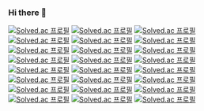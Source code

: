 ### Hi there 👋
[![Solved.ac
프로필](http://mazassumnida.wtf/api/v2/generate_badge?boj=changwook987)](https://solved.ac/changwook987)
[![Solved.ac
프로필](http://mazassumnida.wtf/api/v2/generate_badge?boj=changwook987)](https://solved.ac/changwook987)
[![Solved.ac
프로필](http://mazassumnida.wtf/api/v2/generate_badge?boj=changwook987)](https://solved.ac/changwook987)
[![Solved.ac
프로필](http://mazassumnida.wtf/api/v2/generate_badge?boj=changwook987)](https://solved.ac/changwook987)
[![Solved.ac
프로필](http://mazassumnida.wtf/api/v2/generate_badge?boj=changwook987)](https://solved.ac/changwook987)
[![Solved.ac
프로필](http://mazassumnida.wtf/api/v2/generate_badge?boj=changwook987)](https://solved.ac/changwook987)
[![Solved.ac
프로필](http://mazassumnida.wtf/api/v2/generate_badge?boj=changwook987)](https://solved.ac/changwook987)
[![Solved.ac
프로필](http://mazassumnida.wtf/api/v2/generate_badge?boj=changwook987)](https://solved.ac/changwook987)
[![Solved.ac
프로필](http://mazassumnida.wtf/api/v2/generate_badge?boj=changwook987)](https://solved.ac/changwook987)
[![Solved.ac
프로필](http://mazassumnida.wtf/api/v2/generate_badge?boj=changwook987)](https://solved.ac/changwook987)
[![Solved.ac
프로필](http://mazassumnida.wtf/api/v2/generate_badge?boj=changwook987)](https://solved.ac/changwook987)
[![Solved.ac
프로필](http://mazassumnida.wtf/api/v2/generate_badge?boj=changwook987)](https://solved.ac/changwook987)
[![Solved.ac
프로필](http://mazassumnida.wtf/api/v2/generate_badge?boj=changwook987)](https://solved.ac/changwook987)
[![Solved.ac
프로필](http://mazassumnida.wtf/api/v2/generate_badge?boj=changwook987)](https://solved.ac/changwook987)
[![Solved.ac
프로필](http://mazassumnida.wtf/api/v2/generate_badge?boj=changwook987)](https://solved.ac/changwook987)
[![Solved.ac
프로필](http://mazassumnida.wtf/api/v2/generate_badge?boj=changwook987)](https://solved.ac/changwook987)
[![Solved.ac
프로필](http://mazassumnida.wtf/api/v2/generate_badge?boj=changwook987)](https://solved.ac/changwook987)
[![Solved.ac
프로필](http://mazassumnida.wtf/api/v2/generate_badge?boj=changwook987)](https://solved.ac/changwook987)
[![Solved.ac
프로필](http://mazassumnida.wtf/api/v2/generate_badge?boj=changwook987)](https://solved.ac/changwook987)
[![Solved.ac
프로필](http://mazassumnida.wtf/api/v2/generate_badge?boj=changwook987)](https://solved.ac/changwook987)
[![Solved.ac
프로필](http://mazassumnida.wtf/api/v2/generate_badge?boj=changwook987)](https://solved.ac/changwook987)
[![Solved.ac
프로필](http://mazassumnida.wtf/api/v2/generate_badge?boj=changwook987)](https://solved.ac/changwook987)
[![Solved.ac
프로필](http://mazassumnida.wtf/api/v2/generate_badge?boj=changwook987)](https://solved.ac/changwook987)
[![Solved.ac
프로필](http://mazassumnida.wtf/api/v2/generate_badge?boj=changwook987)](https://solved.ac/changwook987)
